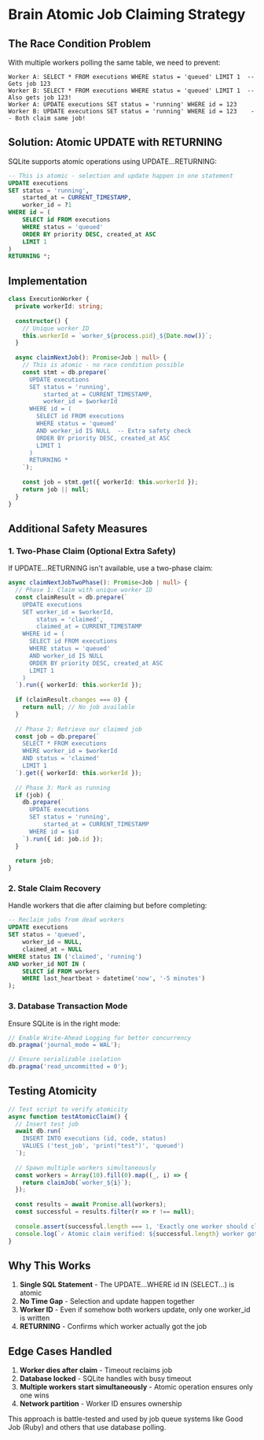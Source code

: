 # Brain Atomic Job Claiming Strategy

## The Race Condition Problem

With multiple workers polling the same table, we need to prevent:
```
Worker A: SELECT * FROM executions WHERE status = 'queued' LIMIT 1  -- Gets job 123
Worker B: SELECT * FROM executions WHERE status = 'queued' LIMIT 1  -- Also gets job 123!
Worker A: UPDATE executions SET status = 'running' WHERE id = 123
Worker B: UPDATE executions SET status = 'running' WHERE id = 123    -- Both claim same job!
```

## Solution: Atomic UPDATE with RETURNING

SQLite supports atomic operations using UPDATE...RETURNING:

```sql
-- This is atomic - selection and update happen in one statement
UPDATE executions 
SET status = 'running',
    started_at = CURRENT_TIMESTAMP,
    worker_id = ?1
WHERE id = (
    SELECT id FROM executions 
    WHERE status = 'queued' 
    ORDER BY priority DESC, created_at ASC
    LIMIT 1
)
RETURNING *;
```

## Implementation

```typescript
class ExecutionWorker {
  private workerId: string;
  
  constructor() {
    // Unique worker ID
    this.workerId = `worker_${process.pid}_${Date.now()}`;
  }
  
  async claimNextJob(): Promise<Job | null> {
    // This is atomic - no race condition possible
    const stmt = db.prepare(`
      UPDATE executions 
      SET status = 'running',
          started_at = CURRENT_TIMESTAMP,
          worker_id = $workerId
      WHERE id = (
        SELECT id FROM executions 
        WHERE status = 'queued'
        AND worker_id IS NULL  -- Extra safety check
        ORDER BY priority DESC, created_at ASC
        LIMIT 1
      )
      RETURNING *
    `);
    
    const job = stmt.get({ workerId: this.workerId });
    return job || null;
  }
}
```

## Additional Safety Measures

### 1. Two-Phase Claim (Optional Extra Safety)

If UPDATE...RETURNING isn't available, use a two-phase claim:

```typescript
async claimNextJobTwoPhase(): Promise<Job | null> {
  // Phase 1: Claim with unique worker ID
  const claimResult = db.prepare(`
    UPDATE executions 
    SET worker_id = $workerId,
        status = 'claimed',
        claimed_at = CURRENT_TIMESTAMP
    WHERE id = (
      SELECT id FROM executions 
      WHERE status = 'queued'
      AND worker_id IS NULL
      ORDER BY priority DESC, created_at ASC
      LIMIT 1
    )
  `).run({ workerId: this.workerId });
  
  if (claimResult.changes === 0) {
    return null; // No job available
  }
  
  // Phase 2: Retrieve our claimed job
  const job = db.prepare(`
    SELECT * FROM executions 
    WHERE worker_id = $workerId 
    AND status = 'claimed'
    LIMIT 1
  `).get({ workerId: this.workerId });
  
  // Phase 3: Mark as running
  if (job) {
    db.prepare(`
      UPDATE executions 
      SET status = 'running',
          started_at = CURRENT_TIMESTAMP
      WHERE id = $id
    `).run({ id: job.id });
  }
  
  return job;
}
```

### 2. Stale Claim Recovery

Handle workers that die after claiming but before completing:

```sql
-- Reclaim jobs from dead workers
UPDATE executions 
SET status = 'queued',
    worker_id = NULL,
    claimed_at = NULL
WHERE status IN ('claimed', 'running')
AND worker_id NOT IN (
    SELECT id FROM workers 
    WHERE last_heartbeat > datetime('now', '-5 minutes')
);
```

### 3. Database Transaction Mode

Ensure SQLite is in the right mode:

```typescript
// Enable Write-Ahead Logging for better concurrency
db.pragma('journal_mode = WAL');

// Ensure serializable isolation
db.pragma('read_uncommitted = 0');
```

## Testing Atomicity

```typescript
// Test script to verify atomicity
async function testAtomicClaim() {
  // Insert test job
  await db.run(`
    INSERT INTO executions (id, code, status) 
    VALUES ('test_job', 'print("test")', 'queued')
  `);
  
  // Spawn multiple workers simultaneously
  const workers = Array(10).fill(0).map((_, i) => {
    return claimJob(`worker_${i}`);
  });
  
  const results = await Promise.all(workers);
  const successful = results.filter(r => r !== null);
  
  console.assert(successful.length === 1, 'Exactly one worker should claim the job');
  console.log(`✓ Atomic claim verified: ${successful.length} worker got the job`);
}
```

## Why This Works

1. **Single SQL Statement** - The UPDATE...WHERE id IN (SELECT...) is atomic
2. **No Time Gap** - Selection and update happen together
3. **Worker ID** - Even if somehow both workers update, only one worker_id is written
4. **RETURNING** - Confirms which worker actually got the job

## Edge Cases Handled

1. **Worker dies after claim** - Timeout reclaims job
2. **Database locked** - SQLite handles with busy timeout
3. **Multiple workers start simultaneously** - Atomic operation ensures only one wins
4. **Network partition** - Worker ID ensures ownership

This approach is battle-tested and used by job queue systems like Good Job (Ruby) and others that use database polling.
